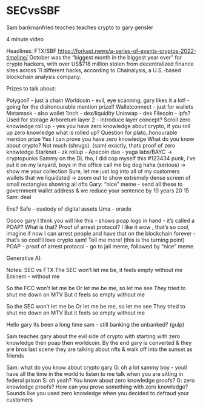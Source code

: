 # SECvsSBF

Sam bankmanfried teaches teaches crypto to gary gensler

4 minute video

Headlines:
FTX/SBF
https://forkast.news/a-series-of-events-cryptos-2022-timeline/ 
October was the “biggest month in the biggest year ever” for crypto hackers, with over US$718 million stolen from decentralized finance sites across 11 different hacks, according to Chainalysis, a U.S.-based blockchain analysis company. 

Prizes to talk about:

Polygon? - just a chain
Worldcoin - evil, eye scanning, gary likes it a lot! - going for the dishonourable mention prize!!
Walletconnect - just for wallets
Metamask - also wallet
1inch - dex/liquidity
Uniswap - dex
Filecoin - ipfs? Used for storage
Arboretum layer 2 - introduce layer concept?
Scroll zero knowledge roll up - yes you have zero knowledge about crypto, if you roll up zero knowledge what is rolled up? Question for plato..honourable mention prize
Yes I can prove you have zero knowledge
What do you know about crypto? Not much (shrugs). (sam) exactly, thats proof of zero knowledge
Starknet - zk rollup - 
Apecoin dao - yuga labs/BAYC -> cryptopunks
Sammy on the DL tho, I did cop myself this #123434 punk, i’ve put it on my lanyard, boys in the office call me big dog haha (serious) -> show me your collection
Sure, let me just log into all of my customers wallets that we liquidated -> zoom out to show extremely dense screen of small rectangles showing all nfts
Gary: “nice” meme - send all these to government wallet address & we reduce your sentence by 10 years
20
15
Sam: deal


Ens?
Safe - custody of digital assets 
Uma - oracle

Ooooo gary I think  you will like this - shows poap logo in hand - it’s called a POAP?
What is that? Proof of arrest protocol? I like it wow , that’s so cool, imagine if now I can arrest people and have that on the blockchain forever - that’s so cool! I love crypto sam! Tell me more! (this is the turning point)
POAP - proof of arrest protocol - go to jail meme, followed by “nice” meme





Generative AI:



Notes:
SEC vs FTX
The SEC won’t let me be, it feels empty without me
Eminem - without me

So the FCC won't let me be
Or let me be me, so let me see
They tried to shut me down on MTV
But it feels so empty without me


So the SEC won’t let me be
Or let me be me, so let me see
They tried to shut me down on MTV
But it feels so empty without me


Hello gary
Its been a long time sam - still banking the unbanked? (gulp)


Sam teaches gary about the evil side of crypto with starting with zero knowledge then poap then worldcoin. By the end gary is converted & they are bros last scene they are talking about nfts & walk off into the sunset as friends

Sam: what do you know about crypto gary
G: oh a lot sammy boy - youll have all the time in the world to listen to me talk when you are sitting in federal prison
S: oh yeah? You know about zero knowledge proofs?
G: zero knowledge proofs? How can you prove something with zero knowledge? Sounds like you used zero knowledge when you decided to defraud your customers

